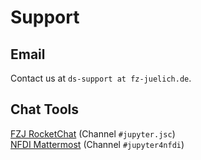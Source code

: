 # Support

## Email
Contact us at `ds-support at fz-juelich.de`.

## Chat Tools
[FZJ RocketChat](https://chat.fz-juelich.de/) (Channel `#jupyter.jsc`)  
[NFDI Mattermost](https://all-chat.nfdi.de) (Channel `#jupyter4nfdi`)